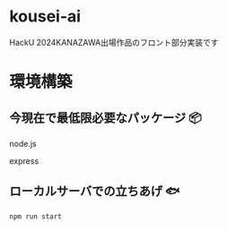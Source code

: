# kousei-ai
HackU 2024KANAZAWA出場作品のフロント部分実装です

# 環境構築
## 今現在で最低限必要なパッケージ 📦
node.js

express

## ローカルサーバでの立ちあげ 🐟

```
npm run start
```